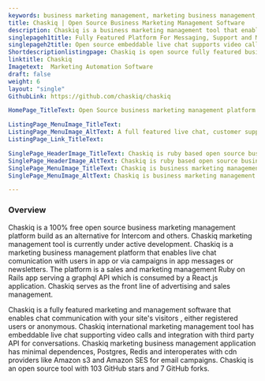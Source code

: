 ```yaml
---
keywords: business marketing management, marketing business management, sales and marketing management, international marketing management, marketing and management, advertising and sales management
title: Chaskiq | Open Source Business Marketing Management Software
description: Chaskiq is a business marketing management tool that enables communications via campaigns in messages or newsletters. It also supports live chat & video calls.
singlepageh1title: Fully Featured Platform For Messaging, Support and Marketing
singlepageh2title: Open source embeddable live chat supports video calls, customer support, and sales. It is a business marketing management platform and alternative for Intercom
Shortdescriptionlistingpage: Chaskiq is open source fully featured business marketing management Platform for sales, customer support and marketing.
linktitle: Chaskiq
Imagetext:  Marketing Automation Software
draft: false
weight: 6
layout: "single"
GithubLink: https://github.com/chaskiq/chaskiq

HomePage_TitleText: Open Source business marketing management platform built on Rails

ListingPage_MenuImage_TitleText: 
ListingPage_MenuImage_AltText: A full featured live chat, customer support and business marketing platform
ListingPage_Link_TitleText: 

SinglePage_HeaderImage_TitleText: Chaskiq is ruby based open source business marketing management software
SinglePage_HeaderImage_AltText: Chaskiq is ruby based open source business marketing management software
SinglePage_MenuImage_TitleText: Chaskiq is business marketing management Open Source live chat, support and sales  software.  
SinglePage_MenuImage_AltText: Chaskiq is business marketing management Open Source live chat, support and sales  software.  

---
```


### **Overview**

Chaskiq is a 100% free open source business marketing management platform build as an alternative for Intercom and others. Chaskiq marketing management tool is currently under active development. Chaskiq is a marketing business management platform that enables live chat comunication with users in app or via campaigns in app messages or newsletters. The platform is a sales and marketing management Ruby on Rails app serving a graphql API which is consumed by a React.js application. Chaskiq serves as the front line of advertising and sales management.

Chaskiq is a fully featured marketing and management software that enables chat communication with your site's visitors , either registered users or anonymous. Chaskiq international marketing management tool has embeddable live chat supporting video calls and integration with third party API for conversations. Chaskiq marketing business management application has minimal dependences, Postgres, Redis and interoperates with cdn providers like Amazon s3 and Amazon SES for email campaigns. Chaskiq is an open source tool with 103 GitHub stars and 7 GitHub forks.
